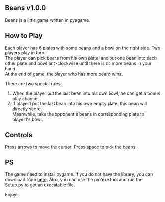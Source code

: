 ## Beans v1.0.0
Beans is a little game written in pyagame.

## How to Play
Each player has 6 plates with some beans and a bowl on the right side.
Two players play in turn.  
The player can pick beans from his own plate, and put one bean into each other plate and bowl anti-clockwise until there is no more beans in your hand.  
At the end of game, the player who has more beans wins.

There are two special rules:
1.  When the player put the last bean into his own bowl, he can get a bonus play chance.
2.  If player1 put the last bean into his own empty plate, this bean will directly score.  
    Meanwhile, take the opponent's beans in corresponding plate to player1's bowl.

## Controls
Press arrows to move the cursor.
Press space to pick the beans.

## PS
The game need to install pygame. If you do not have the library, you can download from [here](http://www.pygame.org/download.shtml).
Also, you can use the py2exe tool and run the Setup.py to get an executable file.

Enjoy!  




